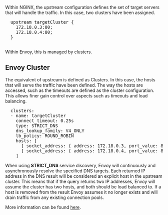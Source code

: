 Within NGINX, the upstream configuration defines the set of target servers that will handle the traffic. In this case, two clusters have been assigned.

<pre class="file">
  upstream targetCluster {
    172.18.0.3:80;
    172.18.0.4:80;
  }

</pre>

Within Envoy, this is managed by clusters.

## Envoy Cluster

The equivalent of upstream is defined as Clusters. In this case, the hosts that will serve the traffic have been defined. The way the hosts are accessed, such as the timeouts are defined as the cluster configuration. This allows finer gain control over aspects such as timeouts and load balancing.

<pre class="file" data-filename="envoy.yaml">
  clusters:
  - name: targetCluster
    connect_timeout: 0.25s
    type: STRICT_DNS
    dns_lookup_family: V4_ONLY
    lb_policy: ROUND_ROBIN
    hosts: [
      { socket_address: { address: 172.18.0.3, port_value: 80 }},
      { socket_address: { address: 172.18.0.4, port_value: 80 }}
    ]
</pre>

When using **STRICT_DNS** service discovery, Envoy will continuously and asynchronously resolve the specified DNS targets. Each returned IP address in the DNS result will be considered an explicit host in the upstream cluster. This means that if the query returns two IP addresses, Envoy will assume the cluster has two hosts, and both should be load balanced to. If a host is removed from the result Envoy assumes it no longer exists and will drain traffic from any existing connection pools.

More information can be found [here](https://www.envoyproxy.io/docs/envoy/latest/intro/arch_overview/service_discovery#strict-dns).